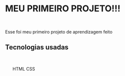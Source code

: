 <h1>MEU PRIMEIRO PROJETO!!!</h1>
<br>
<p>Esse foi meu primeiro projeto de aprendizagem feito</p>
<h2>Tecnologias usadas</h2>
<br>
<ol>
  HTML
CSS
</ol>
